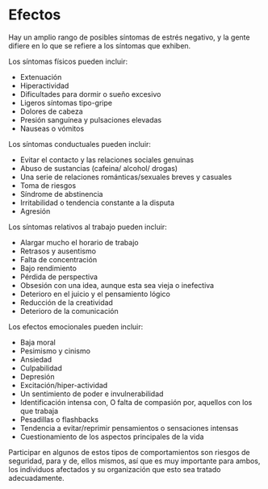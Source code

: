 [Title]: # (Efectos)
[Order]: # (7)

# Efectos

Hay un amplio rango de posibles síntomas de estrés negativo, y la gente difiere en lo que se refiere a los síntomas que exhiben.

Los síntomas físicos pueden incluir:
*   Extenuación
*   Hiperactividad
*   Dificultades para dormir o sueño excesivo
*   Ligeros síntomas tipo-gripe
*   Dolores de cabeza
*   Presión sanguínea y pulsaciones elevadas
*   Nauseas o vómitos
    
Los síntomas conductuales pueden incluir:
*   Evitar el contacto y las relaciones sociales genuinas
*   Abuso de sustancias (cafeina/ alcohol/ drogas)
*   Una serie de relaciones románticas/sexuales breves y casuales
*   Toma de riesgos
*   Síndrome de abstinencia
*   Irritabilidad o tendencia constante a la disputa
*   Agresión
    
Los síntomas relativos al trabajo pueden incluir:
*   Alargar mucho el horario de trabajo
*   Retrasos y ausentismo
*   Falta de concentración
*   Bajo rendimiento
*   Pérdida de perspectiva
*   Obsesión con una idea, aunque esta sea vieja o inefectiva
*   Deterioro en el juicio y el pensamiento lógico
*   Reducción de la creatividad
*   Deterioro de la comunicación
    
Los efectos emocionales pueden incluir:
*   Baja moral
*   Pesimismo y cinismo
*   Ansiedad
*   Culpabilidad
*   Depresión
*   Excitación/hiper-actividad
*   Un sentimiento de poder e invulnerabilidad
*   Identificación intensa con, O falta de compasión por, aquellos con los que trabaja
*   Pesadillas o flashbacks
*   Tendencia a evitar/reprimir pensamientos o sensaciones intensas
*   Cuestionamiento de los aspectos principales de la vida

Participar en algunos de estos tipos de comportamientos son riesgos de seguridad, para y de, ellos mismos, así que es muy importante para ambos, los individuos afectados y su organización que esto sea tratado adecuadamente.
